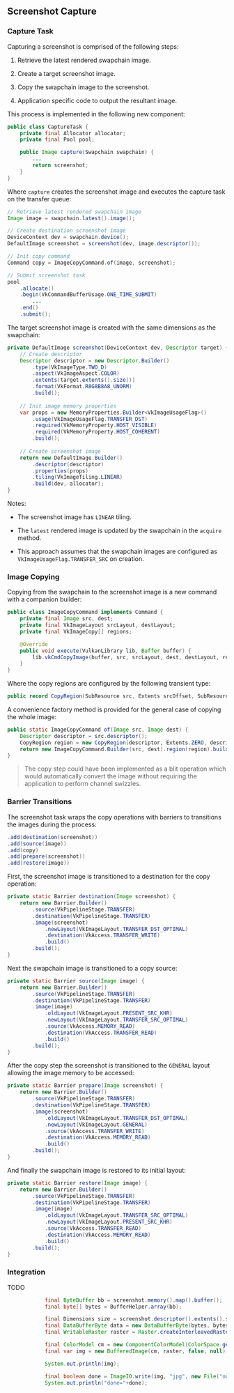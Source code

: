 
## Screenshot Capture

### Capture Task

Capturing a screenshot is comprised of the following steps:

1. Retrieve the latest rendered swapchain image.

2. Create a target screenshot image.

3. Copy the swapchain image to the screenshot.

4. Application specific code to output the resultant image.

This process is implemented in the following new component:

```java
public class CaptureTask {
    private final Allocator allocator;
    private final Pool pool;

    public Image capture(Swapchain swapchain) {
        ...
        return screenshot;
    }
}
```

Where `capture` creates the screenshot image and executes the capture task on the transfer queue:

```java
// Retrieve latest rendered swapchain image
Image image = swapchain.latest().image();

// Create destination screenshot image
DeviceContext dev = swapchain.device();
DefaultImage screenshot = screenshot(dev, image.descriptor());

// Init copy command
Command copy = ImageCopyCommand.of(image, screenshot);

// Submit screenshot task
pool
    .allocate()
    .begin(VkCommandBufferUsage.ONE_TIME_SUBMIT)
        ...
    .end()
    .submit();
```

The target screenshot image is created with the same dimensions as the swapchain:

```java
private DefaultImage screenshot(DeviceContext dev, Descriptor target) {
    // Create descriptor
    Descriptor descriptor = new Descriptor.Builder()
        .type(VkImageType.TWO_D)
        .aspect(VkImageAspect.COLOR)
        .extents(target.extents().size())
        .format(VkFormat.R8G8B8A8_UNORM)
        .build();
    
    // Init image memory properties
    var props = new MemoryProperties.Builder<VkImageUsageFlag>()
        .usage(VkImageUsageFlag.TRANSFER_DST)
        .required(VkMemoryProperty.HOST_VISIBLE)
        .required(VkMemoryProperty.HOST_COHERENT)
        .build();
    
    // Create screenshot image
    return new DefaultImage.Builder()
        .descriptor(descriptor)
        .properties(props)
        .tiling(VkImageTiling.LINEAR)
        .build(dev, allocator);
}
```

Notes:

* The screenshot image has `LINEAR` tiling.

* The `latest` rendered image is updated by the swapchain in the `acquire` method.

* This approach assumes that the swapchain images are configured as `VkImageUsageFlag.TRANSFER_SRC` on creation.

### Image Copying

Copying from the swapchain to the screenshot image is a new command with a companion builder:

```java
public class ImageCopyCommand implements Command {
    private final Image src, dest;
    private final VkImageLayout srcLayout, destLayout;
    private final VkImageCopy[] regions;

    @Override
    public void execute(VulkanLibrary lib, Buffer buffer) {
        lib.vkCmdCopyImage(buffer, src, srcLayout, dest, destLayout, regions.length, regions);
    }
}
```

Where the copy regions are configured by the following transient type:

```java
public record CopyRegion(SubResource src, Extents srcOffset, SubResource dest, Extents destOffset, Extents extents)
```

A convenience factory method is provided for the general case of copying the whole image:

```java
public static ImageCopyCommand of(Image src, Image dest) {
    Descriptor descriptor = src.descriptor();
    CopyRegion region = new CopyRegion(descriptor, Extents.ZERO, descriptor, Extents.ZERO, descriptor.extents());
    return new ImageCopyCommand.Builder(src, dest).region(region).build();
}
```

> The copy step could have been implemented as a blit operation which would automatically convert the image without requiring the application to perform channel swizzles.

### Barrier Transitions

The screenshot task wraps the copy operations with barriers to transitions the images during the process:

```java
.add(destination(screenshot))
.add(source(image))
.add(copy)
.add(prepare(screenshot))
.add(restore(image))
```

First, the screenshot image is transitioned to a destination for the copy operation:

```java
private static Barrier destination(Image screenshot) {
    return new Barrier.Builder()
        .source(VkPipelineStage.TRANSFER)
        .destination(VkPipelineStage.TRANSFER)
        .image(screenshot)
            .newLayout(VkImageLayout.TRANSFER_DST_OPTIMAL)
            .destination(VkAccess.TRANSFER_WRITE)
            .build()
        .build();
}
```

Next the swapchain image is transitioned to a copy source:

```java
private static Barrier source(Image image) {
    return new Barrier.Builder()
        .source(VkPipelineStage.TRANSFER)
        .destination(VkPipelineStage.TRANSFER)
        .image(image)
            .oldLayout(VkImageLayout.PRESENT_SRC_KHR)
            .newLayout(VkImageLayout.TRANSFER_SRC_OPTIMAL)
            .source(VkAccess.MEMORY_READ)
            .destination(VkAccess.TRANSFER_READ)
            .build()
        .build();
}
```

After the copy step the screenshot is transitioned to the `GENERAL` layout allowing the image memory to be accessed:

```java
private static Barrier prepare(Image screenshot) {
    return new Barrier.Builder()
        .source(VkPipelineStage.TRANSFER)
        .destination(VkPipelineStage.TRANSFER)
        .image(screenshot)
            .oldLayout(VkImageLayout.TRANSFER_DST_OPTIMAL)
            .newLayout(VkImageLayout.GENERAL)
            .source(VkAccess.TRANSFER_WRITE)
            .destination(VkAccess.MEMORY_READ)
            .build()
        .build();
}
```

And finally the swapchain image is restored to its initial layout:

```java
private static Barrier restore(Image image) {
    return new Barrier.Builder()
        .source(VkPipelineStage.TRANSFER)
        .destination(VkPipelineStage.TRANSFER)
        .image(image)
            .oldLayout(VkImageLayout.TRANSFER_SRC_OPTIMAL)
            .newLayout(VkImageLayout.PRESENT_SRC_KHR)
            .source(VkAccess.TRANSFER_READ)
            .destination(VkAccess.MEMORY_READ)
            .build()
        .build();
}
```

### Integration

TODO

```java
            final ByteBuffer bb = screenshot.memory().map().buffer();
            final byte[] bytes = BufferHelper.array(bb);

            final Dimensions size = screenshot.descriptor().extents().size();
            final DataBufferByte data = new DataBufferByte(bytes, bytes.length);
            final WritableRaster raster = Raster.createInterleavedRaster(data, size.width(), size.height(), size.width() * 4, 4, new int[]{2, 1, 0}, null);

            final ColorModel cm = new ComponentColorModel(ColorSpace.getInstance(ColorSpace.CS_sRGB), new int[]{8, 8, 8}, false, false, Transparency.OPAQUE, DataBuffer.TYPE_BYTE);
            final var img = new BufferedImage(cm, raster, false, null);

            System.out.println(img);

            final boolean done = ImageIO.write(img, "jpg", new File("output.jpg"));
            System.out.println("done="+done);
```
